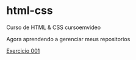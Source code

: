 # html-css
 Curso de HTML & CSS cursoemvideo

 Agora aprendendo a gerenciar meus repositorios
 
 <a href="html-css/exercicios/modulo01/ex001/index.html">Exercicio 001</a>
